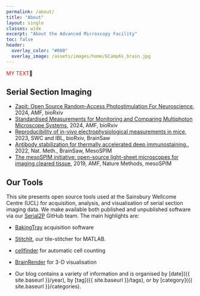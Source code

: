 ```yaml
---
permalink: /about/
title: "About"
layout: single
classes: wide
excerpt: "About the Advanced Microscopy Facility"
toc: false
header:
  overlay_color: "#000"
  overlay_image: /assets/images/home/GCamp6s_brain.jpg
---
```



<span style="color:red">MY TEXT</span>&#129504;


## Serial Section Imaging
* [Zapit: Open Source Random-Access Photostimulation For Neuroscience](https://doi.org/10.1101/2024.02.12.579892), 2024, AMF, bioRxiv
* [Standardised Measurements for Monitoring and Comparing Multiphoton Microscope Systems](https://www.biorxiv.org/content/10.1101/2024.01.23.576417v1), 2024, AMF, bioRxiv
* [Reproducibility of in-vivo electrophysiological measurements in mice](https://www.biorxiv.org/content/10.1101/2022.05.09.491042v4.full), 2023, SWC and IBL, bioRxiv, BrainSaw
* [Antibody stabilization for thermally accelerated deep immunostaining.](https://www.nature.com/articles/s41592-022-01569-1), 2022, Nat. Meth., BrainSaw, MesoSPIM
* [The mesoSPIM initiative: open-source light-sheet microscopes for imaging cleared tissue](https://www.nature.com/articles/s41592-019-0554-0), 2019, AMF, Nature Methods, mesoSPIM

## Our Tools
This site presents open source tools used at the Sainsbury Wellcome Centre (UCL) for acquisition, analysis, and visualisation of serial section imaging data. 
We make available both published and unpublished software via our [Serial2P](https://github.com/orgs/SainsburyWellcomeCentre) GitHub team. The main highlights are:

* [BakingTray](https://bakingtray.mouse.vision/) acquisition software
* [StitchIt](https://github.com/SainsburyWellcomeCentre/StitchIt), our tile-stitcher for MATLAB.
* [cellfinder](https://github.com/SainsburyWellcomeCentre/cellfinder) for automatic cell counting
* [BrainRender](https://github.com/BrancoLab/BrainRender) for 3-D visualisation


* Our blog contains a variety of information and is organised by [date]({{ site.baseurl }}/year), by [tag]({{ site.baseurl }}/tags), or by [category]({{ site.baseurl }}/categories).
